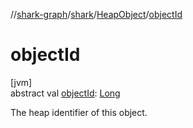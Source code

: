 //[shark-graph](../../../index.md)/[shark](../index.md)/[HeapObject](index.md)/[objectId](object-id.md)

# objectId

[jvm]\
abstract val [objectId](object-id.md): [Long](https://kotlinlang.org/api/latest/jvm/stdlib/kotlin/-long/index.html)

The heap identifier of this object.
